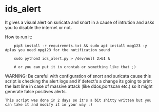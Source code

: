 # ids_alert
It gives a visual alert on suricata and snort in a cause of intrution and asks you to disable the internet or not.


How to run it:

        pip3 install -r requiremnts.txt && sudo apt install mpg123 -y  #plus you need mpg123 for the notification sound
        
        sudo python3 ids_alert.py > /dev/null 2>&1 &
        
        # or you can put it in crontab or something like that ;)

WARNING:
        Be careful with configuration of snort and suricata cause this script is checking the alert logs and if detect's a change its going to print the last line in case of massive attack (like ddos,portscan etc.) so it might generate false positives alerts.
        
    This script was done in 2 days so it's a bit shitty written but you can take it and modify it in your way :)
